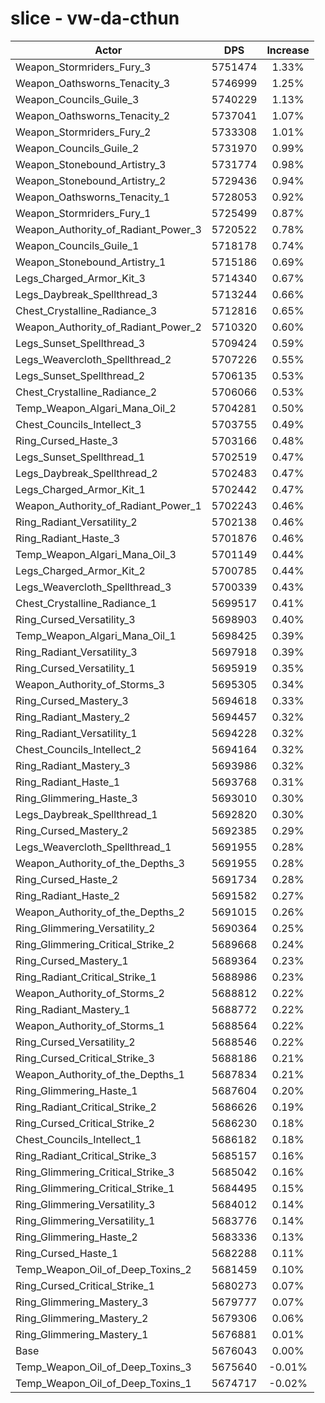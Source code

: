# slice - vw-da-cthun
| Actor | DPS | Increase |
|---|:---:|:---:|
|Weapon_Stormriders_Fury_3|5751474|1.33%|
|Weapon_Oathsworns_Tenacity_3|5746999|1.25%|
|Weapon_Councils_Guile_3|5740229|1.13%|
|Weapon_Oathsworns_Tenacity_2|5737041|1.07%|
|Weapon_Stormriders_Fury_2|5733308|1.01%|
|Weapon_Councils_Guile_2|5731970|0.99%|
|Weapon_Stonebound_Artistry_3|5731774|0.98%|
|Weapon_Stonebound_Artistry_2|5729436|0.94%|
|Weapon_Oathsworns_Tenacity_1|5728053|0.92%|
|Weapon_Stormriders_Fury_1|5725499|0.87%|
|Weapon_Authority_of_Radiant_Power_3|5720522|0.78%|
|Weapon_Councils_Guile_1|5718178|0.74%|
|Weapon_Stonebound_Artistry_1|5715186|0.69%|
|Legs_Charged_Armor_Kit_3|5714340|0.67%|
|Legs_Daybreak_Spellthread_3|5713244|0.66%|
|Chest_Crystalline_Radiance_3|5712816|0.65%|
|Weapon_Authority_of_Radiant_Power_2|5710320|0.60%|
|Legs_Sunset_Spellthread_3|5709424|0.59%|
|Legs_Weavercloth_Spellthread_2|5707226|0.55%|
|Legs_Sunset_Spellthread_2|5706135|0.53%|
|Chest_Crystalline_Radiance_2|5706066|0.53%|
|Temp_Weapon_Algari_Mana_Oil_2|5704281|0.50%|
|Chest_Councils_Intellect_3|5703755|0.49%|
|Ring_Cursed_Haste_3|5703166|0.48%|
|Legs_Sunset_Spellthread_1|5702519|0.47%|
|Legs_Daybreak_Spellthread_2|5702483|0.47%|
|Legs_Charged_Armor_Kit_1|5702442|0.47%|
|Weapon_Authority_of_Radiant_Power_1|5702243|0.46%|
|Ring_Radiant_Versatility_2|5702138|0.46%|
|Ring_Radiant_Haste_3|5701876|0.46%|
|Temp_Weapon_Algari_Mana_Oil_3|5701149|0.44%|
|Legs_Charged_Armor_Kit_2|5700785|0.44%|
|Legs_Weavercloth_Spellthread_3|5700339|0.43%|
|Chest_Crystalline_Radiance_1|5699517|0.41%|
|Ring_Cursed_Versatility_3|5698903|0.40%|
|Temp_Weapon_Algari_Mana_Oil_1|5698425|0.39%|
|Ring_Radiant_Versatility_3|5697918|0.39%|
|Ring_Cursed_Versatility_1|5695919|0.35%|
|Weapon_Authority_of_Storms_3|5695305|0.34%|
|Ring_Cursed_Mastery_3|5694618|0.33%|
|Ring_Radiant_Mastery_2|5694457|0.32%|
|Ring_Radiant_Versatility_1|5694228|0.32%|
|Chest_Councils_Intellect_2|5694164|0.32%|
|Ring_Radiant_Mastery_3|5693986|0.32%|
|Ring_Radiant_Haste_1|5693768|0.31%|
|Ring_Glimmering_Haste_3|5693010|0.30%|
|Legs_Daybreak_Spellthread_1|5692820|0.30%|
|Ring_Cursed_Mastery_2|5692385|0.29%|
|Legs_Weavercloth_Spellthread_1|5691955|0.28%|
|Weapon_Authority_of_the_Depths_3|5691955|0.28%|
|Ring_Cursed_Haste_2|5691734|0.28%|
|Ring_Radiant_Haste_2|5691582|0.27%|
|Weapon_Authority_of_the_Depths_2|5691015|0.26%|
|Ring_Glimmering_Versatility_2|5690364|0.25%|
|Ring_Glimmering_Critical_Strike_2|5689668|0.24%|
|Ring_Cursed_Mastery_1|5689364|0.23%|
|Ring_Radiant_Critical_Strike_1|5688986|0.23%|
|Weapon_Authority_of_Storms_2|5688812|0.22%|
|Ring_Radiant_Mastery_1|5688772|0.22%|
|Weapon_Authority_of_Storms_1|5688564|0.22%|
|Ring_Cursed_Versatility_2|5688546|0.22%|
|Ring_Cursed_Critical_Strike_3|5688186|0.21%|
|Weapon_Authority_of_the_Depths_1|5687834|0.21%|
|Ring_Glimmering_Haste_1|5687604|0.20%|
|Ring_Radiant_Critical_Strike_2|5686626|0.19%|
|Ring_Cursed_Critical_Strike_2|5686230|0.18%|
|Chest_Councils_Intellect_1|5686182|0.18%|
|Ring_Radiant_Critical_Strike_3|5685157|0.16%|
|Ring_Glimmering_Critical_Strike_3|5685042|0.16%|
|Ring_Glimmering_Critical_Strike_1|5684495|0.15%|
|Ring_Glimmering_Versatility_3|5684012|0.14%|
|Ring_Glimmering_Versatility_1|5683776|0.14%|
|Ring_Glimmering_Haste_2|5683336|0.13%|
|Ring_Cursed_Haste_1|5682288|0.11%|
|Temp_Weapon_Oil_of_Deep_Toxins_2|5681459|0.10%|
|Ring_Cursed_Critical_Strike_1|5680273|0.07%|
|Ring_Glimmering_Mastery_3|5679777|0.07%|
|Ring_Glimmering_Mastery_2|5679306|0.06%|
|Ring_Glimmering_Mastery_1|5676881|0.01%|
|Base|5676043|0.00%|
|Temp_Weapon_Oil_of_Deep_Toxins_3|5675640|-0.01%|
|Temp_Weapon_Oil_of_Deep_Toxins_1|5674717|-0.02%|
